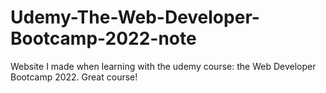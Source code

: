 # Udemy-The-Web-Developer-Bootcamp-2022-note
Website I made when learning with the udemy course: the Web Developer Bootcamp 2022. Great course!
